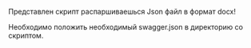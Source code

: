 Представлен скрипт распаршиваешься Json файл в формат docx!

Необходимо положить необходимый swagger.json в директорию со скриптом.
